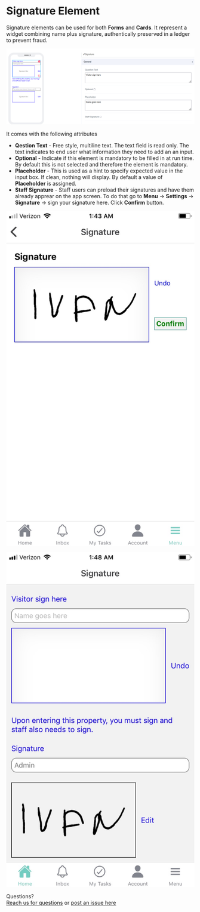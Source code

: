 # Signature Element

Signature elements can be used for both **Forms** and **Cards**. It represent a widget combining name plus signature, authentically preserved in a ledger to prevent fraud.  

![image1](../../../../images/cards/elements/signature/signature1.png)

It comes with the following attributes


- **Qestion Text** - Free style, multiline text. The text field is read only. The text indicates to end user what information they need to add an an input. 
- **Optional** - Indicate if this element is mandatory to be filled in at run time. By default this is not selected and therefore the element is mandatory.
- **Placeholder** - This is used as a hint to specify expected value in the input box. If clean, nothing will display. By default a value of **Placeholder** is assigned.
- **Staff Signature** - Staff users can preload their signatures and have them already apprear on the app screen. To do that go to **Menu** -> **Settings** -> **Signature** -> sign your signature here. Click **Confirm** button.

![image2](../../../../images/cards/elements/signature/signature2.jpg)

![image3](../../../../images/cards/elements/signature/signature3.jpg)  

Questions? <br>  <a href="https://www.acenji.com/contact" target="_blank" rel="noopener">Reach us for questions</a>   or <a href="https://github.com/acenji/acenji-help/issues" target="_blank" rel="noopener">post an issue here</a> 











